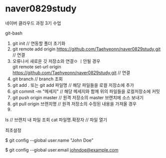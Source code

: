 # naver0829study
네이버 클라우드 과정 3기 수업

git-bash

1. git init // 연동할 폴더 초기화
2. git remote add origin https://github.com/Taehyeonn/naver0829study.git // 연결
3. 오류나서 새로운 깃 저장소와 연결ㅇ ㅣ안될 경우  
    git remote set-url origin https://github.com/Taehyeonn/naver0829study.git // 연결
5. git branch // branch 조회
6. git add . 또는 git add 파일명 // 해당 파일들을 로컬 저장소에 추가
7. git commit -m "메세지" // 해당 메세지와 함께 위의 파일들을 로컬저장소에 커밋
8. git push origin master // 원격 저장소의 master 브랜치에 소스 보내기
9. git pull origin 브랜치명 // 원격 저장소의 수정된 내용을 가져올 경우
10. 

ls // 브랜치 내 파일 조회
cat 파일명.확장자 // 파일 열기


최초설정  

$ git config --global user.name "John Doe"  

$ git config --global user.email johndoe@example.com

